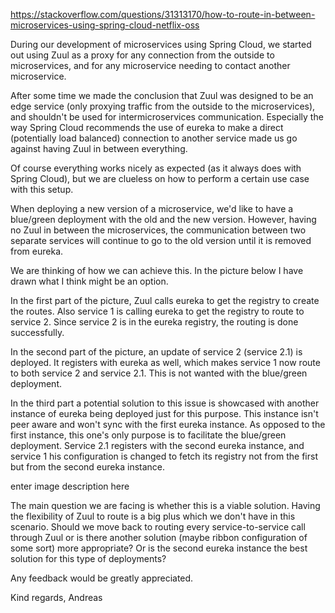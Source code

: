 

https://stackoverflow.com/questions/31313170/how-to-route-in-between-microservices-using-spring-cloud-netflix-oss

During our development of microservices using Spring Cloud, we started out using Zuul as a proxy for any connection from the outside to microservices, and for any microservice needing to contact another microservice.

After some time we made the conclusion that Zuul was designed to be an edge service (only proxying traffic from the outside to the microservices), and shouldn't be used for intermicroservices communication. Especially the way Spring Cloud recommends the use of eureka to make a direct (potentially load balanced) connection to another service made us go against having Zuul in between everything.

Of course everything works nicely as expected (as it always does with Spring Cloud), but we are clueless on how to perform a certain use case with this setup.

When deploying a new version of a microservice, we'd like to have a blue/green deployment with the old and the new version. However, having no Zuul in between the microservices, the communication between two separate services will continue to go to the old version until it is removed from eureka.

We are thinking of how we can achieve this. In the picture below I have drawn what I think might be an option.

In the first part of the picture, Zuul calls eureka to get the registry to create the routes. Also service 1 is calling eureka to get the registry to route to service 2. Since service 2 is in the eureka registry, the routing is done successfully.

In the second part of the picture, an update of service 2 (service 2.1) is deployed. It registers with eureka as well, which makes service 1 now route to both service 2 and service 2.1. This is not wanted with the blue/green deployment.

In the third part a potential solution to this issue is showcased with another instance of eureka being deployed just for this purpose. This instance isn't peer aware and won't sync with the first eureka instance. As opposed to the first instance, this one's only purpose is to facilitate the blue/green deployment. Service 2.1 registers with the second eureka instance, and service 1 his configuration is changed to fetch its registry not from the first but from the second eureka instance.

enter image description here

The main question we are facing is whether this is a viable solution. Having the flexibility of Zuul to route is a big plus which we don't have in this scenario. Should we move back to routing every service-to-service call through Zuul or is there another solution (maybe ribbon configuration of some sort) more appropriate? Or is the second eureka instance the best solution for this type of deployments?

Any feedback would be greatly appreciated.

Kind regards, Andreas